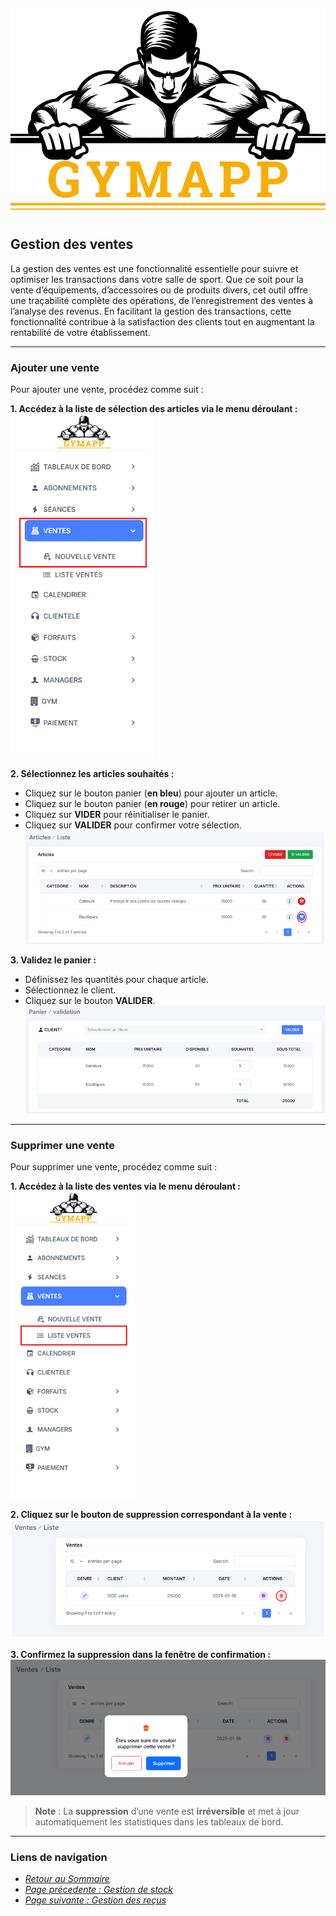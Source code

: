 ![GymApp Logo](/images/logo_md.png "GymApp Logo")

## Gestion des ventes
La gestion des ventes est une fonctionnalité essentielle pour suivre et optimiser les transactions dans votre salle de sport. Que ce soit pour la vente d’équipements, d’accessoires ou de produits divers, cet outil offre une traçabilité complète des opérations, de l’enregistrement des ventes à l’analyse des revenus. En facilitant la gestion des transactions, cette fonctionnalité contribue à la satisfaction des clients tout en augmentant la rentabilité de votre établissement.

---

### Ajouter une vente

Pour ajouter une vente, procédez comme suit :

**1. Accédez à la liste de sélection des articles via le menu déroulant :**  
![navbar add session](/images/screenshots/sale/nav_add.png "navbar add session")  

**2. Sélectionnez les articles souhaités :**  
- Cliquez sur le bouton panier (**en bleu**) pour ajouter un article.  
- Cliquez sur le bouton panier (**en rouge**) pour retirer un article.  
- Cliquez sur **VIDER** pour réinitialiser le panier.  
- Cliquez sur **VALIDER** pour confirmer votre sélection.  
![select list](/images/screenshots/sale/select_list.png "select list")  

**3. Validez le panier :**  
- Définissez les quantités pour chaque article.  
- Sélectionnez le client.  
- Cliquez sur le bouton **VALIDER**.  
![select customer](/images/screenshots/sale/select_customer.png "select customer")  

---

### Supprimer une vente

Pour supprimer une vente, procédez comme suit :  

**1. Accédez à la liste des ventes via le menu déroulant :**  
![navbar list sale](/images/screenshots/sale/sale_list.png "navbar list sale")  

**2. Cliquez sur le bouton de suppression correspondant à la vente :**  
![delete sale btn](/images/screenshots/sale/sale_delete_btn.png "delete sale btn")  

**3. Confirmez la suppression dans la fenêtre de confirmation :**  
![confirm delete sale btn](/images/screenshots/sale/delete_popup.png "confirm delete sale btn")  

> **Note** : La **suppression** d’une vente est **irréversible** et met à jour automatiquement les statistiques dans les tableaux de bord.
---
### **Liens de navigation**

- [_Retour au Sommaire_](table.md)  
- [_Page précedente : Gestion de stock_](product.md)   
- [_Page suivante : Gestion des reçus_](invoice.md)  
